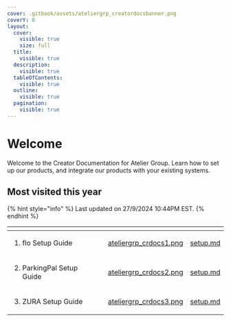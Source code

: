 ```yaml
---
cover: .gitbook/assets/ateliergrp_creatordocsbanner.png
coverY: 0
layout:
  cover:
    visible: true
    size: full
  title:
    visible: true
  description:
    visible: true
  tableOfContents:
    visible: true
  outline:
    visible: true
  pagination:
    visible: true
---
```


# Welcome

Welcome to the Creator Documentation for Atelier Group. Learn how to set up our products, and integrate our products with your existing systems.

## Most visited this year

{% hint style="info" %}
Last updated on 27/9/2024 10:44PM EST.
{% endhint %}

<table data-view="cards"><thead><tr><th></th><th></th><th></th><th data-hidden data-card-cover data-type="files"></th><th data-hidden data-card-target data-type="content-ref"></th></tr></thead><tbody><tr><td><ol><li>flo Setup Guide</li></ol></td><td></td><td></td><td><a href=".gitbook/assets/ateliergrp_crdocs1.png">ateliergrp_crdocs1.png</a></td><td><a href="flo/setup.md">setup.md</a></td></tr><tr><td><ol start="2"><li>ParkingPal Setup Guide</li></ol></td><td></td><td></td><td><a href=".gitbook/assets/ateliergrp_crdocs2.png">ateliergrp_crdocs2.png</a></td><td><a href="parkingpal/setup.md">setup.md</a></td></tr><tr><td><ol start="3"><li>ZURA Setup Guide</li></ol></td><td></td><td></td><td><a href=".gitbook/assets/ateliergrp_crdocs3.png">ateliergrp_crdocs3.png</a></td><td><a href="zura/setup.md">setup.md</a></td></tr></tbody></table>
